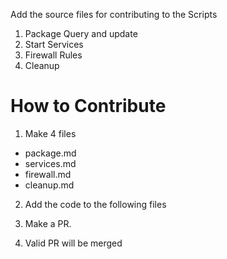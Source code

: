 Add the source files for contributing to the Scripts

1. Package Query and update
2. Start Services
3. Firewall Rules
4. Cleanup

# How to Contribute

1. Make 4 files

- package.md
- services.md
- firewall.md
- cleanup.md

2. Add the code to the following files

3. Make a PR.

4. Valid PR will be merged
